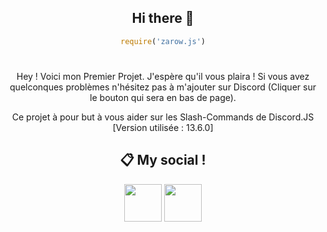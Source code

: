 <div align="center">

## Hi there 👋
```js
require('zarow.js')
```
#

Hey ! Voici mon Premier Projet. J'espère qu'il vous plaira ! Si vous avez quelconques problèmes n'hésitez pas à m'ajouter sur Discord (Cliquer sur le bouton qui sera en bas de page).

Ce projet à pour but à vous aider sur les Slash-Commands de Discord.JS [Version utilisée : 13.6.0] 
 
## 📋 My social !

<a href="https://discord.com/users/372771862960275456"><img src="https://i.imgur.com/7GB2pPW.png" height="60px"></a>
<a href="https://github.com/Developpement-Industry/Readme.md"><img src="https://i.imgur.com/Jf9shUY.png" height="60px"></a>
</div>
